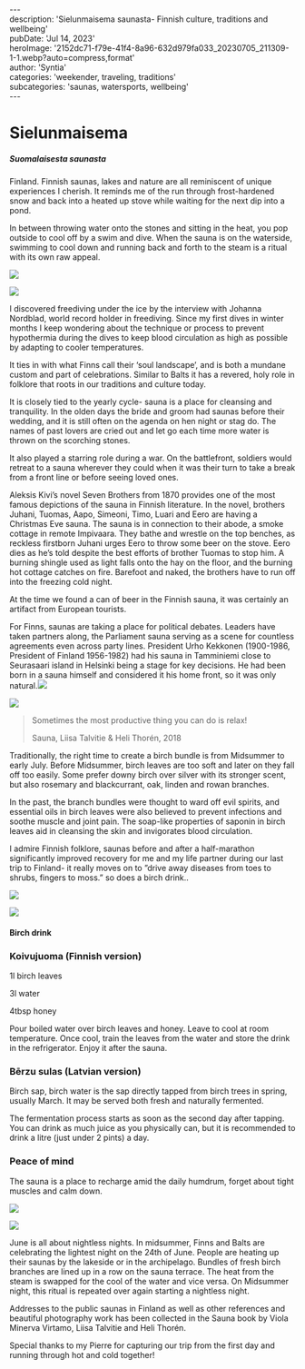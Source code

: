 \---  
description: 'Sielunmaisema saunasta- Finnish culture, traditions and wellbeing'  
pubDate: 'Jul 14, 2023'  
heroImage: '2152dc71-f79e-41f4-8a96-632d979fa033_20230705_211309-1-1.webp?auto=compress,format'  
author: 'Syntia'  
categories: 'weekender, traveling, traditions'  
subcategories: 'saunas, watersports, wellbeing'  
\---  

# **Sielunmaisema**

##### **Suomalaisesta saunasta**

Finland. Finnish saunas, lakes and nature are all reminiscent of unique experiences I cherish. It reminds me of the run through frost-hardened snow and back into a heated up stove while waiting for the next dip into a pond.

In between throwing water onto the stones and sitting in the heat, you pop outside to cool off by a swim and dive. When the sauna is on the waterside, swimming to cool down and running back and forth to the steam is a ritual with its own raw appeal.

![](https://images.prismic.io/syntia/201c72bf-8ad2-4862-9b50-393b20f7c6b2_20230707_173501.webp?auto=compress,format)

![](https://images.prismic.io/syntia/d467cc0b-a96c-4547-8326-92da86d42e41_20230707_173627.webp?auto=compress,format)

I discovered freediving under the ice by the interview with Johanna Nordblad, world record holder in freediving. Since my first dives in winter months I keep wondering about the technique or process to prevent hypothermia during the dives to keep blood circulation as high as possible by adapting to cooler temperatures.

It ties in with what Finns call their ‘soul landscape’, and is both a mundane custom and part of celebrations. Similar to Balts it has a revered, holy role in folklore that roots in our traditions and culture today.

It is closely tied to the yearly cycle- sauna is a place for cleansing and tranquility. In the olden days the bride and groom had saunas before their wedding, and it is still often on the agenda on hen night or stag do. The names of past lovers are cried out and let go each time more water is thrown on the scorching stones.

It also played a starring role during a war. On the battlefront, soldiers would retreat to a sauna wherever they could when it was their turn to take a break from a front line or before seeing loved ones.

Aleksis Kivi’s novel Seven Brothers from 1870 provides one of the most famous depictions of the sauna in Finnish literature. In the novel, brothers Juhani, Tuomas, Aapo, Simeoni, Timo, Luari and Eero are having a Christmas Eve sauna. The sauna is in connection to their abode, a smoke cottage in remote Impivaara. They bathe and wrestle on the top benches, as reckless firstborn Juhani urges Eero to throw some beer on the stove. Eero dies as he’s told despite the best efforts of brother Tuomas to stop him. A burning shingle used as light falls onto the hay on the floor, and the burning hot cottage catches on fire. Barefoot and naked, the brothers have to run off into the freezing cold night.

At the time we found a can of beer in the Finnish sauna, it was certainly an artifact from European tourists.

For Finns, saunas are taking a place for political debates. Leaders have taken partners along, the Parliament sauna serving as a scene for countless agreements even across party lines. President Urho Kekkonen (1900-1986, President of Finland 1956-1982) had his sauna in Tamminiemi close to Seurasaari island in Helsinki being a stage for key decisions. He had been born in a sauna himself and considered it his home front, so it was only natural.![](https://images.prismic.io/syntia/2152dc71-f79e-41f4-8a96-632d979fa033_20230705_211309-1-1.webp?auto=compress,format)

![](https://images.prismic.io/syntia/b1dd0dce-6580-4a4a-a84e-ba7073c38c62_img_20230704_152617.webp?auto=compress,format)

> Sometimes the most productive thing you can do is relax!
> 
> Sauna, Liisa Talvitie & Heli Thorén, 2018

Traditionally, the right time to create a birch bundle is from Midsummer to early July. Before Midsummer, birch leaves are too soft and later on they fall off too easily. Some prefer downy birch over silver with its stronger scent, but also rosemary and blackcurrant, oak, linden and rowan branches.

In the past, the branch bundles were thought to ward off evil spirits, and essential oils in birch leaves were also believed to prevent infections and soothe muscle and joint pain. The soap-like properties of saponin in birch leaves aid in cleansing the skin and invigorates blood circulation.

I admire Finnish folklore, saunas before and after a half-marathon significantly improved recovery for me and my life partner during our last trip to Finland- it really moves on to ”drive away diseases from toes to shrubs, fingers to moss.” so does a birch drink..

![](https://images.prismic.io/syntia/fc772b25-6d33-4795-a9bf-8aead83d550d_img_20230708_173852_223.webp?auto=compress,format)

![](https://images.prismic.io/syntia/0b1f99e6-2d08-4979-b77d-a79916c4fbe0_IMG_20230708_104539_3.jpg?auto=compress,format)

#### **Birch drink**

### **Koivujuoma (Finnish version)**

1l birch leaves

3l water

4tbsp honey

Pour boiled water over birch leaves and honey. Leave to cool at room temperature. Once cool, train the leaves from the water and store the drink in the refrigerator. Enjoy it after the sauna.

### **Bērzu sulas (Latvian version)**

Birch sap, birch water is the sap directly tapped from birch trees in spring, usually March. It may be served both fresh and naturally fermented.

The fermentation process starts as soon as the second day after tapping. You can drink as much juice as you physically can, but it is recommended to drink a litre (just under 2 pints) a day.

### **Peace of mind**

The sauna is a place to recharge amid the daily humdrum, forget about tight muscles and calm down.

![](https://images.prismic.io/syntia/2147ce47-df70-40e7-8483-ac5b0556dbc9_20230704_224756.jpg?auto=compress,format)

![](https://images.prismic.io/syntia/30e8568f-75ba-48a9-b46f-4794ee1606fa_20230704_230119.webp?auto=compress,format)

June is all about nightless nights. In midsummer, Finns and Balts are celebrating the lightest night on the 24th of June. People are heating up their saunas by the lakeside or in the archipelago. Bundles of fresh birch branches are lined up in a row on the sauna terrace. The heat from the steam is swapped for the cool of the water and vice versa. On Midsummer night, this ritual is repeated over again starting a nightless night.

Addresses to the public saunas in Finland as well as other references and beautiful photography work has been collected in the Sauna book by Viola Minerva Virtamo, Liisa Talvitie and Heli Thorén.

Special thanks to my Pierre for capturing our trip from the first day and running through hot and cold together!